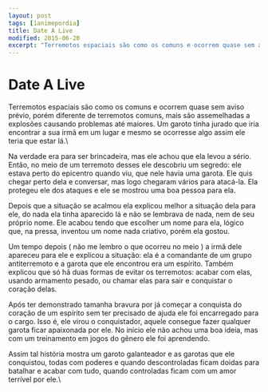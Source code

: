 ```yaml
---
layout: post
tags: [1animepordia]
title: Date A Live
modified: 2015-06-20
excerpt: "Terremotos espaciais são como os comuns e ocorrem quase sem aviso prévio, porém diferente de terremotos comuns, mais são assemelhadas a explosões causando problemas até maiores. Um garoto tinha jurado que iria encontrar a sua irmã em um lugar e mesmo se ocorresse algo assim ele teria que estar lá.<br>"
---
```


Date A Live
===========

Terremotos espaciais são como os comuns e ocorrem quase sem aviso
prévio, porém diferente de terremotos comuns, mais são assemelhadas a
explosões causando problemas até maiores. Um garoto tinha jurado que
iria encontrar a sua irmã em um lugar e mesmo se ocorresse algo assim
ele teria que estar lá.\

Na verdade era para ser brincadeira, mas ele achou que ela levou a
sério. Então, no meio de um terremoto desses ele descobriu um segredo:
ele estava perto do epicentro quando viu, que nele havia uma garota. Ele
quis chegar perto dela e conversar, mas logo chegaram vários para
atacá-la. Ela protegeu ele dos ataques e ele se mostrou uma boa pessoa
para ela.

Depois que a situação se acalmou ela explicou melhor a situação dela
para ele, do nada ela tinha aparecido lá e não se lembrava de nada, nem
de seu próprio nome. Ele acabou tendo que escolher um nome para ela,
lógico que, na pressa, inventou um nome nada criativo, porém ela gostou.

Um tempo depois ( não me lembro o que ocorreu no meio ) a irmã dele
apareceu para ele e explicou a situação: ela é a comandante de um grupo
antiterremoto e a garota que ele encontrou era um espírito. Também
explicou que só há duas formas de evitar os terremotos: acabar com elas,
usando armamento pesado, ou chamar elas para sair e conquistar o coração
delas.

Após ter demonstrado tamanha bravura por já começar a conquista do
coração de um espírito sem ter precisado de ajuda ele foi encarregado
para o cargo. Isso é, ele virou o conquistador, aquele consegue fazer
qualquer garota ficar apaixonada por ele. No início ele não achou uma
boa ideia, mas com um treinamento em jogos do gênero ele foi aprendendo.

Assim tal história mostra um garoto galanteador e as garotas que ele
conquistou, todas com poderes e quando descontroladas ficam doidas para
batalhar e acabar com tudo, quando controladas ficam com um amor
terrível por ele.\


